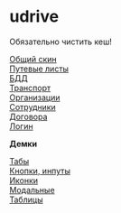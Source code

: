 # udrive
<p>Обязательно чистить кеш!</p>
<a href="https://uldalex.github.io/udrive/build/">Общий скин</a><br>
<a href="https://uldalex.github.io/udrive/build/waybill.html">Путевые листы</a><br>
<a href="https://uldalex.github.io/udrive/build/bdd.html">БДД</a><br>
<a href="https://uldalex.github.io/udrive/build/transport.html">Транспорт</a><br>
<a href="https://uldalex.github.io/udrive/build/company.html">Организации</a><br>
<a href="https://uldalex.github.io/udrive/build/workers.html">Сотрудники</a><br>
<a href="https://uldalex.github.io/udrive/build/contracts.html">Договора</a><br>
<a href="https://uldalex.github.io/udrive/build/login.html">Логин</a><br>
<p></p>
<p><b>Демки</b></p>
<a href="https://uldalex.github.io/udrive/build/demo-tabs.html">Табы</a><br>
<a href="https://uldalex.github.io/udrive/build/demo-buttons.html">Кнопки, инпуты</a><br>
<a href="https://uldalex.github.io/udrive/build/demo-icon.html">Иконки</a><br>
<a href="https://uldalex.github.io/udrive/build/demo-modal.html">Модальные</a><br>
<a href="https://uldalex.github.io/udrive/build/demo-table.html">Таблицы</a><br>
